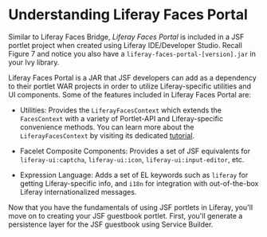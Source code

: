 # Understanding Liferay Faces Portal [](id=understanding-liferay-faces-portal)

Similar to Liferay Faces Bridge, *Liferay Faces Portal* is included in a JSF
portlet project when created using Liferay IDE/Developer Studio. Recall Figure 7
and notice you also have a `liferay-faces-portal-[version].jar` in your Ivy
library. 

Liferay Faces Portal is a JAR that JSF developers can add as a dependency to
their portlet WAR projects in order to utilize Liferay-specific utilities and UI
components. Some of the features included in Liferay Faces Portal are: 

- Utilities: Provides the `LiferayFacesContext` which extends the `FacesContext`
with a variety of Portlet-API and Liferay-specific convenience methods. You can
learn more about the `LiferayFacesContext` by visiting its dedicated
[tutorial](/develop/tutorials/-/knowledge_base/6-2/using-the-liferayfacescontext-with-liferay-faces-portal). 

- Facelet Composite Components: Provides a set of JSF equivalents for
`liferay-ui:captcha`, `liferay-ui:icon`, `liferay-ui:input-editor`, etc. 

<!-- The `liferay-ui` tags are being deprecated on the next release of Liferay
Faces and will be replaced by `portal:` components. Make sure to replaces the
above bullet once it is released. -Cody -->

- Expression Language: Adds a set of EL keywords such as `liferay` for getting
Liferay-specific info, and `i18n` for integration with out-of-the-box Liferay
internationalized messages. 

Now that you have the fundamentals of using JSF portlets in Liferay, you'll move
on to creating your JSF guestbook portlet. First, you'll generate a persistence
layer for the JSF guestbook using Service Builder. 
